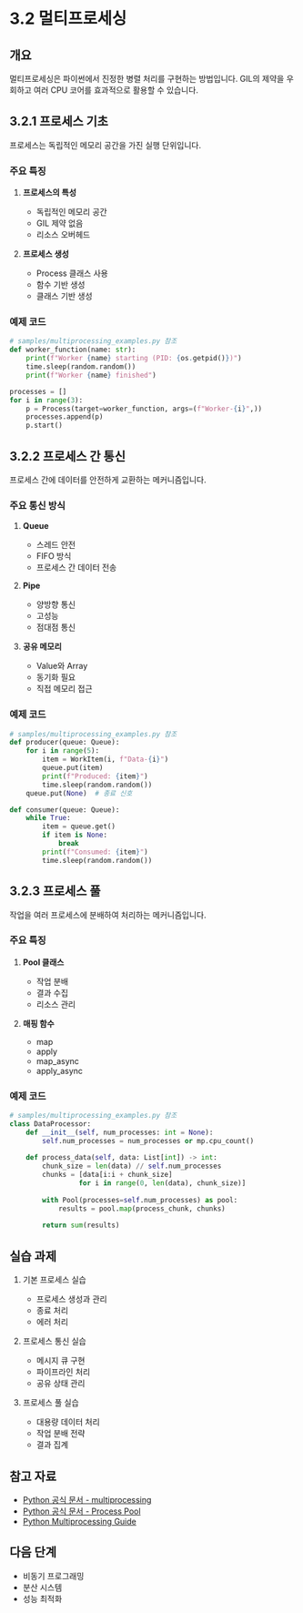 # 3.2 멀티프로세싱

## 개요
멀티프로세싱은 파이썬에서 진정한 병렬 처리를 구현하는 방법입니다. GIL의 제약을 우회하고 여러 CPU 코어를 효과적으로 활용할 수 있습니다.

## 3.2.1 프로세스 기초

프로세스는 독립적인 메모리 공간을 가진 실행 단위입니다.

### 주요 특징

1. **프로세스의 특성**
   - 독립적인 메모리 공간
   - GIL 제약 없음
   - 리소스 오버헤드

2. **프로세스 생성**
   - Process 클래스 사용
   - 함수 기반 생성
   - 클래스 기반 생성

### 예제 코드
```python
# samples/multiprocessing_examples.py 참조
def worker_function(name: str):
    print(f"Worker {name} starting (PID: {os.getpid()})")
    time.sleep(random.random())
    print(f"Worker {name} finished")

processes = []
for i in range(3):
    p = Process(target=worker_function, args=(f"Worker-{i}",))
    processes.append(p)
    p.start()
```

## 3.2.2 프로세스 간 통신

프로세스 간에 데이터를 안전하게 교환하는 메커니즘입니다.

### 주요 통신 방식

1. **Queue**
   - 스레드 안전
   - FIFO 방식
   - 프로세스 간 데이터 전송

2. **Pipe**
   - 양방향 통신
   - 고성능
   - 점대점 통신

3. **공유 메모리**
   - Value와 Array
   - 동기화 필요
   - 직접 메모리 접근

### 예제 코드
```python
# samples/multiprocessing_examples.py 참조
def producer(queue: Queue):
    for i in range(5):
        item = WorkItem(i, f"Data-{i}")
        queue.put(item)
        print(f"Produced: {item}")
        time.sleep(random.random())
    queue.put(None)  # 종료 신호

def consumer(queue: Queue):
    while True:
        item = queue.get()
        if item is None:
            break
        print(f"Consumed: {item}")
        time.sleep(random.random())
```

## 3.2.3 프로세스 풀

작업을 여러 프로세스에 분배하여 처리하는 메커니즘입니다.

### 주요 특징

1. **Pool 클래스**
   - 작업 분배
   - 결과 수집
   - 리소스 관리

2. **매핑 함수**
   - map
   - apply
   - map_async
   - apply_async

### 예제 코드
```python
# samples/multiprocessing_examples.py 참조
class DataProcessor:
    def __init__(self, num_processes: int = None):
        self.num_processes = num_processes or mp.cpu_count()
    
    def process_data(self, data: List[int]) -> int:
        chunk_size = len(data) // self.num_processes
        chunks = [data[i:i + chunk_size] 
                 for i in range(0, len(data), chunk_size)]
        
        with Pool(processes=self.num_processes) as pool:
            results = pool.map(process_chunk, chunks)
        
        return sum(results)
```

## 실습 과제

1. 기본 프로세스 실습
   - 프로세스 생성과 관리
   - 종료 처리
   - 에러 처리

2. 프로세스 통신 실습
   - 메시지 큐 구현
   - 파이프라인 처리
   - 공유 상태 관리

3. 프로세스 풀 실습
   - 대용량 데이터 처리
   - 작업 분배 전략
   - 결과 집계

## 참고 자료
- [Python 공식 문서 - multiprocessing](https://docs.python.org/3/library/multiprocessing.html)
- [Python 공식 문서 - Process Pool](https://docs.python.org/3/library/multiprocessing.html#module-multiprocessing.pool)
- [Python Multiprocessing Guide](https://docs.python.org/3/library/multiprocessing.html#multiprocessing-programming)

## 다음 단계
- 비동기 프로그래밍
- 분산 시스템
- 성능 최적화
